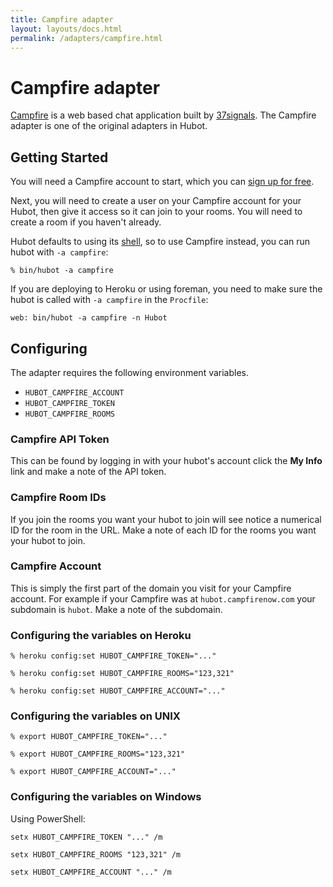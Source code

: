 ```yaml
---
title: Campfire adapter
layout: layouts/docs.html
permalink: /adapters/campfire.html
---
```


# Campfire adapter

[Campfire](http://campfirenow.com/) is a web based chat application built by
[37signals](http://37signals.com). The Campfire adapter is one of the original
adapters in Hubot.

## Getting Started

You will need a Campfire account to start, which you can
[sign up for free](https://signup.37signals.com/campfire/free/signup/new).

Next, you will need to create a user on your Campfire account for your Hubot,
then give it access so it can join to your rooms. You will need to create a room
if you haven't already.

Hubot defaults to using its [shell](./shell.md), so to use Campfire instead, you
can run hubot with `-a campfire`:

    % bin/hubot -a campfire

If you are deploying to Heroku or using foreman, you need to make
sure the hubot is called with `-a campfire` in the `Procfile`:

    web: bin/hubot -a campfire -n Hubot

## Configuring

The adapter requires the following environment variables.

* `HUBOT_CAMPFIRE_ACCOUNT`
* `HUBOT_CAMPFIRE_TOKEN`
* `HUBOT_CAMPFIRE_ROOMS`

### Campfire API Token

This can be found by logging in with your hubot's account click the **My Info**
link and make a note of the API token.

### Campfire Room IDs

If you join the rooms you want your hubot to join will see notice a numerical
ID for the room in the URL. Make a note of each ID for the rooms you want your
hubot to join.

### Campfire Account

This is simply the first part of the domain you visit for your Campfire
account. For example if your Campfire was at `hubot.campfirenow.com` your
subdomain is `hubot`. Make a note of the subdomain.

### Configuring the variables on Heroku

    % heroku config:set HUBOT_CAMPFIRE_TOKEN="..."

    % heroku config:set HUBOT_CAMPFIRE_ROOMS="123,321"

    % heroku config:set HUBOT_CAMPFIRE_ACCOUNT="..."

### Configuring the variables on UNIX

    % export HUBOT_CAMPFIRE_TOKEN="..."

    % export HUBOT_CAMPFIRE_ROOMS="123,321"

    % export HUBOT_CAMPFIRE_ACCOUNT="..."

### Configuring the variables on Windows

Using PowerShell:

    setx HUBOT_CAMPFIRE_TOKEN "..." /m

    setx HUBOT_CAMPFIRE_ROOMS "123,321" /m

    setx HUBOT_CAMPFIRE_ACCOUNT "..." /m

